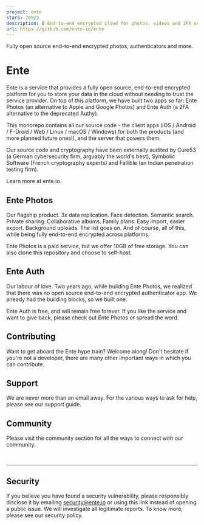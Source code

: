 ```yaml
---
project: ente
stars: 20923
description: 🔒 End-to-end encrypted cloud for photos, videos and 2FA secrets.
url: https://github.com/ente-io/ente
---
```


Fully open source end-to-end encrypted photos, authenticators and more.

Ente
====

Ente is a service that provides a fully open source, end-to-end encrypted platform for you to store your data in the cloud without needing to trust the service provider. On top of this platform, we have built two apps so far: Ente Photos (an alternative to Apple and Google Photos) and Ente Auth (a 2FA alternative to the deprecated Authy).

This monorepo contains all our source code - the client apps (iOS / Android / F-Droid / Web / Linux / macOS / Windows) for both the products (and more planned future ones!), and the server that powers them.

Our source code and cryptography have been externally audited by Cure53 (a German cybersecurity firm, arguably the world's best), Symbolic Software (French cryptography experts) and Fallible (an Indian penetration testing firm).

Learn more at ente.io.

  

Ente Photos
-----------

Our flagship product. 3x data replication. Face detection. Semantic search. Private sharing. Collaborative albums. Family plans. Easy import, easier export. Background uploads. The list goes on. And of course, all of this, while being fully end-to-end encrypted across platforms.

Ente Photos is a paid service, but we offer 10GB of free storage. You can also clone this repository and choose to self-host.

  

  

Ente Auth
---------

Our labour of love. Two years ago, while building Ente Photos, we realized that there was no open source end-to-end encrypted authenticator app. We already had the building blocks, so we built one.

Ente Auth is free, and will remain free forever. If you like the service and want to give back, please check out Ente Photos or spread the word.

  

  

Contributing
------------

Want to get aboard the Ente hype train? Welcome along! Don't hesitate if you're not a developer, there are many other important ways in which you can contribute.

Support
-------

We are never more than an email away. For the various ways to ask for help, please see our support guide.

Community
---------

Please visit the community section for all the ways to connect with our community.

 

* * *

Security
--------

If you believe you have found a security vulnerability, please responsibly disclose it by emailing security@ente.io or using this link instead of opening a public issue. We will investigate all legitimate reports. To know more, please see our security policy.
